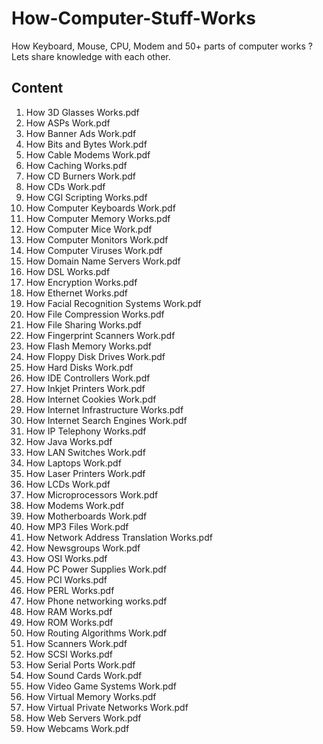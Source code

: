 # How-Computer-Stuff-Works
How Keyboard, Mouse, CPU, Modem and 50+ parts of computer works ? Lets share knowledge with each other.

## Content
1.	How 3D Glasses Works.pdf
2.	How ASPs Work.pdf
3.	How Banner Ads Work.pdf
4.	How Bits and Bytes Work.pdf
5.	How Cable Modems Work.pdf
6.	How Caching Works.pdf
7.	How CD Burners Work.pdf
8.	How CDs Work.pdf
9.	How CGI Scripting Works.pdf
10.	How Computer Keyboards Work.pdf
11.	How Computer Memory Works.pdf
12.	How Computer Mice Work.pdf
13.	How Computer Monitors Work.pdf
14.	How Computer Viruses Work.pdf
15.	How Domain Name Servers Work.pdf
16.	How DSL Works.pdf
17.	How Encryption Works.pdf
18.	How Ethernet Works.pdf
19.	How Facial Recognition Systems Work.pdf
20.	How File Compression Works.pdf
21.	How File Sharing Works.pdf
22.	How Fingerprint Scanners Work.pdf
23.	How Flash Memory Works.pdf
24.	How Floppy Disk Drives Work.pdf
25.	How Hard Disks Work.pdf
26.	How IDE Controllers Work.pdf
27.	How Inkjet Printers Work.pdf
28.	How Internet Cookies Work.pdf
29.	How Internet Infrastructure Works.pdf
30.	How Internet Search Engines Work.pdf
31.	How IP Telephony Works.pdf
32.	How Java Works.pdf
33.	How LAN Switches Work.pdf
34.	How Laptops Work.pdf
35.	How Laser Printers Work.pdf
36.	How LCDs Work.pdf
37.	How Microprocessors Work.pdf
38.	How Modems Work.pdf
39.	How Motherboards Work.pdf
40.	How MP3 Files Work.pdf
41.	How Network Address Translation Works.pdf
42.	How Newsgroups Work.pdf
43.	How OSI Works.pdf
44.	How PC Power Supplies Work.pdf
45.	How PCI Works.pdf
46.	How PERL Works.pdf
47.	How Phone networking works.pdf
48.	How RAM Works.pdf
49.	How ROM Works.pdf
50.	How Routing Algorithms Work.pdf
51.	How Scanners Work.pdf
52.	How SCSI Works.pdf
53.	How Serial Ports Work.pdf
54.	How Sound Cards Work.pdf
55.	How Video Game Systems Work.pdf
56.	How Virtual Memory Works.pdf
57.	How Virtual Private Networks Work.pdf
58.	How Web Servers Work.pdf
59.	How Webcams Work.pdf
